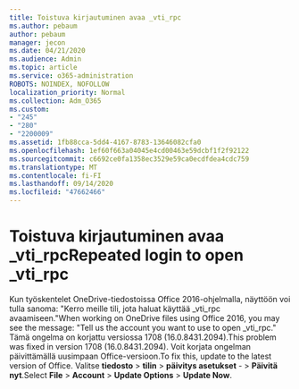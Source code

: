 ```yaml
---
title: Toistuva kirjautuminen avaa _vti_rpc
ms.author: pebaum
author: pebaum
manager: jecon
ms.date: 04/21/2020
ms.audience: Admin
ms.topic: article
ms.service: o365-administration
ROBOTS: NOINDEX, NOFOLLOW
localization_priority: Normal
ms.collection: Adm_O365
ms.custom:
- "245"
- "280"
- "2200009"
ms.assetid: 1fb88cca-5dd4-4167-8783-13646082cfa0
ms.openlocfilehash: 1ef60f663a04045e4cd00463e59dcbf1f2f92122
ms.sourcegitcommit: c6692ce0fa1358ec3529e59ca0ecdfdea4cdc759
ms.translationtype: MT
ms.contentlocale: fi-FI
ms.lasthandoff: 09/14/2020
ms.locfileid: "47662466"
---
```

# <a name="repeated-login-to-open-_vti_rpc"></a><span data-ttu-id="09789-102">Toistuva kirjautuminen avaa _vti_rpc</span><span class="sxs-lookup"><span data-stu-id="09789-102">Repeated login to open _vti_rpc</span></span>

<span data-ttu-id="09789-103">Kun työskentelet OneDrive-tiedostoissa Office 2016-ohjelmalla, näyttöön voi tulla sanoma: "Kerro meille tili, jota haluat käyttää _vti_rpc avaamiseen."</span><span class="sxs-lookup"><span data-stu-id="09789-103">When working on OneDrive files using Office 2016, you may see the message: "Tell us the account you want to use to open _vti_rpc."</span></span> <span data-ttu-id="09789-104">Tämä ongelma on korjattu versiossa 1708 (16.0.8431.2094).</span><span class="sxs-lookup"><span data-stu-id="09789-104">This problem was fixed in version 1708 (16.0.8431.2094).</span></span> <span data-ttu-id="09789-105">Voit korjata ongelman päivittämällä uusimpaan Office-versioon.</span><span class="sxs-lookup"><span data-stu-id="09789-105">To fix this, update to the latest version of Office.</span></span> <span data-ttu-id="09789-106">Valitse **tiedosto** \> **tilin** \> **päivitys asetukset** - \> **Päivitä nyt**.</span><span class="sxs-lookup"><span data-stu-id="09789-106">Select **File** \> **Account** \> **Update Options** \> **Update Now**.</span></span>
  
